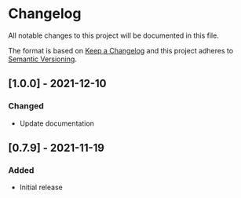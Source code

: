 # Changelog
All notable changes to this project will be documented in this file.

The format is based on [Keep a Changelog](http://keepachangelog.com/en)
and this project adheres to [Semantic Versioning](http://semver.org/spec/v2.0.0.html).


## [1.0.0] - 2021-12-10

### Changed
- Update documentation

## [0.7.9] - 2021-11-19

### Added
- Initial release
